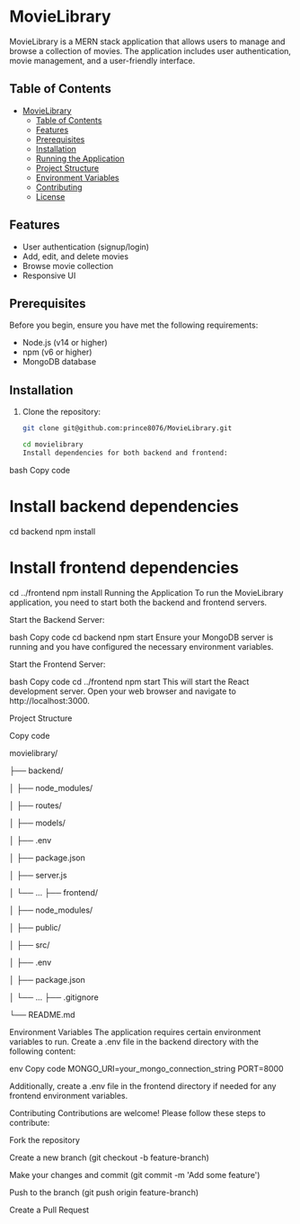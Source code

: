 # MovieLibrary

MovieLibrary is a MERN stack application that allows users to manage and browse a collection of movies. The application includes user authentication, movie management, and a user-friendly interface.

## Table of Contents

- [MovieLibrary](#movielibrary)
  - [Table of Contents](#table-of-contents)
  - [Features](#features)
  - [Prerequisites](#prerequisites)
  - [Installation](#installation)
  - [Running the Application](#running-the-application)
  - [Project Structure](#project-structure)
  - [Environment Variables](#environment-variables)
  - [Contributing](#contributing)
  - [License](#license)

## Features

- User authentication (signup/login)
- Add, edit, and delete movies
- Browse movie collection
- Responsive UI

## Prerequisites

Before you begin, ensure you have met the following requirements:

- Node.js (v14 or higher)
- npm (v6 or higher)
- MongoDB database

## Installation

1. Clone the repository:

   ```bash
   git clone git@github.com:prince8076/MovieLibrary.git

   cd movielibrary
   Install dependencies for both backend and frontend:
   ```

bash
Copy code

# Install backend dependencies

cd backend
npm install

# Install frontend dependencies

cd ../frontend
npm install
Running the Application
To run the MovieLibrary application, you need to start both the backend and frontend servers.

Start the Backend Server:

bash
Copy code
cd backend
npm start
Ensure your MongoDB server is running and you have configured the necessary environment variables.

Start the Frontend Server:

bash
Copy code
cd ../frontend
npm start
This will start the React development server. Open your web browser and navigate to http://localhost:3000.

Project Structure

Copy code

movielibrary/

├── backend/

│ ├── node_modules/

│ ├── routes/

│ ├── models/

│ ├── .env

│ ├── package.json

│ ├── server.js

│ └── ...
├── frontend/

│ ├── node_modules/

│ ├── public/

│ ├── src/

│ ├── .env

│ ├── package.json

│ └── ...
├── .gitignore

└── README.md

Environment Variables
The application requires certain environment variables to run. Create a .env file in the backend directory with the following content:

env
Copy code
MONGO_URI=your_mongo_connection_string
PORT=8000

Additionally, create a .env file in the frontend directory if needed for any frontend environment variables.

Contributing
Contributions are welcome! Please follow these steps to contribute:

Fork the repository

Create a new branch (git checkout -b feature-branch)

Make your changes and commit (git commit -m 'Add some feature')

Push to the branch (git push origin feature-branch)

Create a Pull Request
